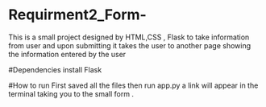 # Requirment2_Form-
This is a small project designed by HTML,CSS , Flask to take information from user and upon submitting it takes the user to another page showing the information entered by the user

#Dependencies
install Flask

#How to run 
First saved all the files then run app.py a link will appear in the terminal taking you to the small form .
